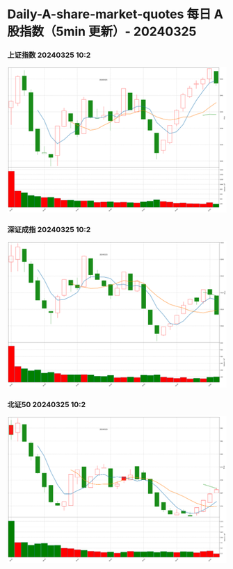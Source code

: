 
# Daily-A-share-market-quotes 每日 A 股指数（5min 更新）- 20240325

### 上证指数 20240325 10:2
![](./fig/2024/3/20240325-sh000001.png)

### 深证成指 20240325 10:2
![](./fig/2024/3/20240325-sz399001.png)

### 北证50 20240325 10:2
![](./fig/2024/3/20240325-bj899050.png)
